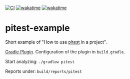 [![CI](https://github.com/jacq42/pitest-example/actions/workflows/main.yml/badge.svg?branch=main)](https://github.com/jacq42/pitest-example/actions/workflows/main.yml)
[![wakatime](https://wakatime.com/badge/github/jacq42/pitest-example.svg)](https://wakatime.com/badge/github/jacq42/pitest-example)
[![wakatime](https://wakatime.com/badge/user/0678d228-1aeb-408d-b55c-9fe4975d35c1/project/a12ecadb-4c82-4f54-9a08-c6fdb0784e6f.svg)](https://wakatime.com/badge/user/0678d228-1aeb-408d-b55c-9fe4975d35c1/project/a12ecadb-4c82-4f54-9a08-c6fdb0784e6f)

# pitest-example

Short example of "How to use [pitest](https://pitest.org) in a project".

[Gradle Plugin](https://gradle-pitest-plugin.solidsoft.info/). Configuration of the plugin in `build.gradle`.

Start analyzing: `./gradlew pitest`

Reports under: `build/reports/pitest`

